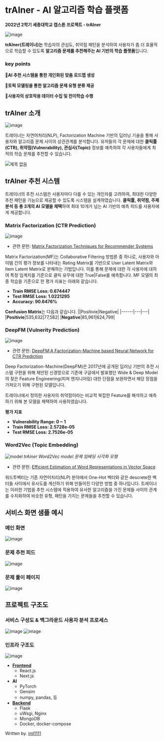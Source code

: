 
# trAIner - AI 알고리즘 학습 플랫폼
**2022년 2학기 세종대학교 캡스톤 프로젝트 - trAIner**

![image](https://user-images.githubusercontent.com/29897277/209434008-f61cc54b-3452-407e-bb9c-41886349e648.png)

 **trAIner(트레이너)는** 학습자의 관심도, 취약점 패턴을 분석하여 사용자가 좀 더 효율적으로 학습할 수 있도록 **알고리즘 문제를 추천해주는 AI 기반의 학습 플랫폼**입니다.

### key points
🚩**AI 추천 시스템을 통한 개인화된 맞춤 로드맵 생성** 

🚩**토픽 모델링을 통한 알고리즘 문제 유형 분류 제공**

🚩**사용자의 상호작용 데이터 수집 및 전이학습 수행**

## trAIner 소개
![image](https://user-images.githubusercontent.com/29897277/208668718-85373146-6d3a-4fac-815e-073d94b78aaa.png)

트레이너는 자연어처리(NLP), Factorization Machine 기반의 딥러닝 기술을 통해 사용자와 알고리즘 문제 사이의 상관관계를 분석합니다. 유저들의 각 문제에 대한 **클릭률(CTR), 취약점(Vulnerability), 관심사(Topic)** 정보를 예측하여 각 사용자들에게 최적의 학습 문제를 추천할 수 있습니다.

![제목 없음](https://user-images.githubusercontent.com/29897277/208671083-b2fa4cea-bdff-4440-abef-29f83b3e3df6.png)

## trAIner 추천 시스템
트레이너의 추천 시스템은 사용자마다 다를 수 있는 개인차를 고려하여, 최대한 다양한 추천 패턴을 기능으로 제공할 수 있도록 시스템을 설계하였습니다. **클릭률, 취약점, 주제 분석 등 총 3개의 AI 모델을 채택**하여 최대 10개가 넘는 AI 기반의 예측 피드를 사용자에게 제공합니다.
### Matrix Factorization (CTR Prediction)
![image](https://user-images.githubusercontent.com/29897277/208677868-4caa9404-536b-4e46-8de1-4fc36fac0112.png)
- 관련 문헌: [Matrix Factorization Techniques for Recommender Systems](https://datajobs.com/data-science-repo/Recommender-Systems-%5bNetflix%5d.pdf)

Matrix Factorization(MF)는 Collaborative Filtering 방법론 중 하나로, 사용자와 아이템 간의 평가 정보를 나타내는 Rating Matrix를 기반으로 User Latent Matrix와 Item Latent Matrix로 분해하는 기법입니다. 이를 통해 문제에 대한 각 사용자에 대하여 특정 임계치를 기준으로 클릭 유무에 대한 True|False를 예측합니다. MF 모델의 최종 학습을 기준으로 한 평가 지표는 아래와 같습니다.

- **Train RMSE Loss: 0.674447**
- **Test RMSE Loss: 1.0221295**
- **Accuracy: 90.6476%**

**Confusion Matrix**는 다음과 같습니다.
||Positivie|Negative|
|------|---|---|
|**Positivie**|535,632|77,582|
|**Negative**|85,961|624,799|


### DeepFM (Vulnerity Prediction)
![image](https://user-images.githubusercontent.com/29897277/208679749-ecba1f87-bb87-4ece-b480-65161132de20.png)

- 관련 문헌: [DeepFM:A Factorization-Machine based Neural Network for CTR Prediction](https://arxiv.org/pdf/1703.04247.pdf)

Deep Factorization-Machine(DeepFM)은 2017년에 공개된 딥러닝 기반의 추천 시스템 구현을 위해 제안된 신경망으로 기존에 구글에서 발표했던 Wide & Deep Model의 잦은 Feature Engineering(피쳐 엔지니어링) 대한 단점을 보완하면서 해당 장점을 가져오기 위해 구현된 모델입니다.

트레이너에서 정의한 사용자의 취약점이라는 비교적 복잡한 Feature를 해석하고 예측하기 위해 본 모델을 채택하여 사용하였습니다.

**평가 지표**
- **Vulnerability Range: 0 ~ 1**
- **Train RMSE Loss: 2.5728e-05**
- **Test RMSE Loss: 2.7526e-05**

### Word2Vec (Topic Embedding)
![model](https://user-images.githubusercontent.com/29897277/209434146-f6564532-c11b-4dd4-85d3-159ec24bc8f5.gif)
*trAiner Word2Vec model 문제 임베딩 시각화 모형*
- 관련 문헌: [Efficient Estimation of Word Representations in Vector Space](https://arxiv.org/pdf/1301.3781.pdf)

워드투벡터는 기존 자연어처리(NLP) 분야에서 One-Hot 벡터와 같은 descrete한 벡터들 사이에서 유사도를 계산하기 위해 만들어진 다양한 방법 중 하나입니다. 트레이너는 이러한 기법을 추천 시스템에 적용하여 유사한 알고리즘을 가진 문제들 사이의 관계를 수치화하여 비슷한 유형, 패턴을 가지는 문제들을 추천할 수 있습니다.

## 서비스 화면 샘플 예시
### 메인 화면
![image](https://user-images.githubusercontent.com/29897277/209433397-199383ee-629d-4fb2-9964-7360a6ff7bd9.png)
### 문제 추천 피드
![image](https://user-images.githubusercontent.com/29897277/209433452-47b87462-dfaf-41bc-a7e9-927689e2675a.png)
### 문제 풀이 페이지
![image](https://user-images.githubusercontent.com/29897277/209433494-a9ea7c99-1e93-41f9-97f4-cddff8dcc507.png)


## 프로젝트 구조도
### 서비스 구성도 & 백그라운드 사용자 분석 프로세스
![image](https://user-images.githubusercontent.com/29897277/208671733-5f960cc2-3ee5-4aca-9a1c-bb2b240ca743.png)
![image](https://user-images.githubusercontent.com/29897277/208671864-d32c0577-09bf-4aaa-a5d5-599527fd307f.png)
### 인프라 구조도
![image](https://user-images.githubusercontent.com/29897277/208672140-a0929a2c-f5c1-4539-aafb-6b0ddf872a26.png)

- [**Frontend**](https://github.com/altmshfkgudtjr/trAIner)
    - React.js
    - Next.js
- **AI**
    - PyTorch
    - Gensim
    - numpy, pandas, 등
- [**Backend**](https://github.com/iml1111/trAIner)
    - Flask
    - uWsgi, Nginx
    - MongoDB
    - Docker, docker-compose
    
Written by. [iml1111](https://github.com/iml1111)

